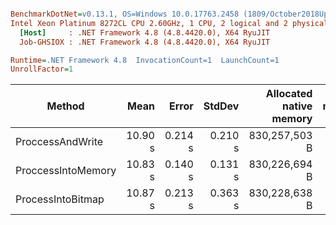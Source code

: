 ``` ini

BenchmarkDotNet=v0.13.1, OS=Windows 10.0.17763.2458 (1809/October2018Update/Redstone5), VM=Hyper-V
Intel Xeon Platinum 8272CL CPU 2.60GHz, 1 CPU, 2 logical and 2 physical cores
  [Host]     : .NET Framework 4.8 (4.8.4420.0), X64 RyuJIT
  Job-GHSIOX : .NET Framework 4.8 (4.8.4420.0), X64 RyuJIT

Runtime=.NET Framework 4.8  InvocationCount=1  LaunchCount=1  
UnrollFactor=1  

```
|             Method |    Mean |   Error |  StdDev | Allocated native memory | Native memory leak |     Gen 0 |     Gen 1 |     Gen 2 |     Allocated |
|------------------- |--------:|--------:|--------:|------------------------:|-------------------:|----------:|----------:|----------:|--------------:|
|   ProccessAndWrite | 10.90 s | 0.214 s | 0.210 s |           830,257,503 B |                  - |         - |         - |         - |             - |
| ProccessIntoMemory | 10.83 s | 0.140 s | 0.131 s |           830,226,694 B |                  - |         - |         - |         - | 153,482,264 B |
|  ProcessIntoBitmap | 10.87 s | 0.213 s | 0.363 s |           830,228,638 B |                  - | 1000.0000 | 1000.0000 | 1000.0000 | 306,957,376 B |
